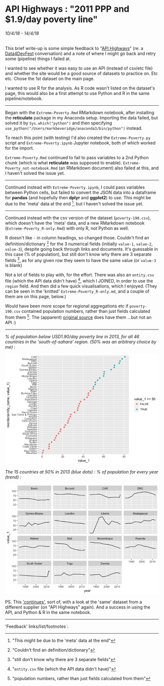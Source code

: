 # API Highways : "2011 PPP and $1.9/day poverty line"
###### 10/4/18 - 14/4/18

This brief write-up is some simple feedback to "[API Highways](https://apihighways.org/)" (re. a [Data4DevFest](https://github.com/mbeveridge/Data4DevFest) conversation) and a note of where I might go back and retry some (pipeline) things I failed at.

I wanted to see whether it was easy to use an API (instead of csv/etc file) and whether the site would be a good source of datasets to practice on. Etc etc. Chose the 1st dataset on the main page.

I wanted to use R for the analysis. As R code wasn't listed on the dataset's page, this would also be a first attempt to use Python and R in the same pipeline/notebook. 

---

Began with the `Extreme-Poverty.Rmd` RMarkdown notebook, after installing the **reticulate** package in my Anaconda setup. Importing the data failed, but solved it by `Sys.which("python")` and then specifying `use_python("/Users/markbeveridge/anaconda3/bin/python")` instead.

To reach this point (with testing) I'd also created the `Extreme-Poverty.py` script and `Extreme-Poverty.ipynb` Jupyter notebook, both of which worked for the import.

`Extreme-Poverty.Rmd` continued to fail to pass variables to a 2nd Python chunk (which is what **reticulate** was supposed to enable). `Extreme-Poverty_not-notebook.Rmd` (an RMarkdown document) also failed at this, and I haven't solved the issue yet.

---

Continued instead with `Extreme-Poverty.ipynb`, I could pass variables between Python cells, but failed to convert the JSON data into a dataframe for **pandas** (and hopefully then **dplyr** and **ggplot2**) to use. This might be due to the 'meta' data at the end [^1], but I haven't solved the issue yet.

---

Continued instead with the csv version of the dataset (`poverty-190.csv`), which doesn't have the 'meta' data, and a new RMarkdown notebook (`Extreme-Poverty_R-only.Rmd`) with only R, not Python as well.

R doesn't like `-` in column headings, so changed those. Couldn't find an definition/dictionary [^2] for the 3 numerical fields (initially `value-1`, `value-2`, `value-3`), despite going back through links and documents. It's guessable in this case (% of population), but still don't know why there are 3 separate fields [^3], as for any given row they seem to have the same value (or `value-3` is blank)

Not a lot of fields to play with, for the effort. There was also an `entity.csv` file (which the API data didn't have) [^4], which I JOINED, in order to use the `region` field. And then did a few quick visualisations, which I enjoyed. (They can be seen in the 'knitted' `Extreme-Poverty_R-only.md`, and a couple of them are on this page, below.)

Would have been more scope for regional aggregations etc if `poverty-190.csv` contained population numbers, rather than just fields calculated from them [^5]. The (apparent) [original source](http://iresearch.worldbank.org/PovcalNet/povDuplicateWB.aspx) does have them ...but not an API :)

---

_% of population below USD1.90/day poverty line in 2013, for all 46 countries in the 'south-of-sahara' region. (50% was an arbitrary choice by me) :_

![south-of-sahara-1](./Extreme-Poverty_R-only_files/figure-markdown_github-ascii_identifiers/unnamed-chunk-6-1.png)

_The 15 countries at 50% in 2013 (blue dots) : % of population for every year (trend) :_

![south-of-sahara-2](./Extreme-Poverty_R-only_files/figure-markdown_github-ascii_identifiers/unnamed-chunk-8-1.png)

PS. This ['continues'](https://github.com/mbeveridge/SDG-API_Extreme-Poverty_-WorldBank-), sort of, with a look at the 'same' dataset from a different supplier (on "API Highways" again). And a success in using the API, and Python & R in the same notebook.

---

'Feedback' links/list/footnotes :

[^1]: "This might be due to the 'meta' data at the end"

[^2]: "Couldn't find an definition/dictionary"

[^3]: "still don't know why there are 3 separate fields"

[^4]: "`entity.csv` file (which the API data didn't have)"

[^5]: "population numbers, rather than just fields calculated from them"
